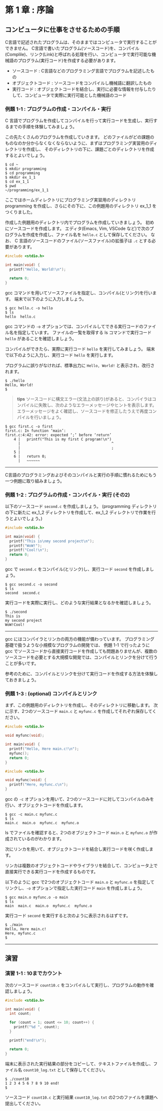 # 第 1 章 : 序論

## コンピュータに仕事をさせるための手順

C言語で記述されたプログラムは、そのままではコンピュータで実行することができません。
C言語で書いたプログラム(ソースコード)を、コンパイル(Complile)、リンク(Link)と呼ばれる処理を行い、コンピュータで実行可能な機械語のプログラム(実行コード)を作成する必要があります。

- ソースコード : C言語などのプログラミング言語でプログラムを記述したもの
- オブジェクトコード : ソースコードをコンパイルし機械語に翻訳したもの
- 実行コード : オブジェクトコードを結合し、実行に必要な情報を付与したりして、コンピュータで実際に実行可能とした機械語のコード

### 例題 1-1 : プログラムの作成・コンパイル・実行

C 言語でプログラムを作成してコンパイルを行って実行コードを生成し、実行するまでの手順を体験してみましょう。

この先たくさんのプログラムを作成していきます。
どのファイルがどの課題のものなのか分からなくなくならないように、まずはプログラミング実習用のディレクトリを作成し、
そのディレクトリの下に、課題ごとのディレクトリを作成するとよいでしょう。

``` : 端末
$ cd ~
$ mkdir programming
$ cd programming
$ mkdir ex_1_1
$ cd ex_1_1
$ pwd
~/programming/ex_1_1
```

ここではホームディレクトリにプログラミング実習用のディレクトリ programming を作成し、さらにその下に、この例題用のディレクトリ ex_1_1 をつくりました。

作成した例題用のディレクトリ内でプログラムを作成していきましょう。
初めにソースコードを作成します。
エディタ(Emacs, Vim, VSCode など)で次のプログラムを作成を作成し、ファイル名を `hello.c` として保存してください。
なお、 C 言語のソースコードのファイル(ソースファイル)の拡張子は `.c` とする必要があります。

``` c : hello.c
#include <stdio.h>

int main(void) {
  printf("Hello, World!\n");

  return 0;
}
```


gcc コマンドを用いてソースファイルを指定し、コンパイル(とリンク)を行います。
端末で以下のように入力しましょう。

``` : 端末
$ gcc hello.c -o hello
$ ls
hello  hello.c
```

gcc コマンドの `-o` オプションでは、コンパイルしてできる実行コードのファイル名を指定しています。
ファイルの一覧を取得する ls コマンドで実行コード `hello` があることを確認しましょう。  

コンパイルができたら、実際に実行コード `hello` を実行してみましょう。
端末で以下のように入力し、実行コード `hello` を実行します。

プログラムに誤りがなければ、標準出力に `Hello, World!` と表示され、改行されます。

``` : 端末
$ ./hello
Hello, World!
$
```

> **tips**
> ソースコードに構文エラー(文法上の誤り)があると、コンパイラはコンパイルに失敗し、次のようなエラーメッセージやヒントを表示します。
> エラーメッセージをよく確認し、ソースコードを修正したうえで再度コンパイルを行いましょう。

``` : 端末
$ gcc first.c -o first
first.c: In function ‘main’:
first.c:4:42: error: expected ‘;’ before ‘return’
    4 |   printf("This is my first C program!\n")
      |                                          ^
      |                                          ;
    5 | 
    6 |   return 0;
      |   ~~~~~~      
```

---

C言語のプログラミングおよびそのコンパイルと実行の手順に慣れるためにもう一つ例題に取り組みましょう。

### 例題 1-2 : プログラムの作成・コンパイル・実行 (その2)

以下のソースコード `second.c` を作成しましょう。
(programming ディレクトリの下に新たに ex_1_2 ディレクトリを作成して、ex_1_2 ディレクトリで作業を行うとよいでしょう。)

``` c : second.c
#include <stdio.h>

int main(void) {
  printf("This is\nmy second project\n");
  printf("WoW!");
  printf("Cool!\n");
  return 0;
}
```

gcc で `second.c` をコンパイル(とリンク)し、実行コード `second` を作成しましょう。

``` : 端末
$ gcc second.c -o second
$ ls
second  second.c
```

実行コードを実際に実行し、どのような実行結果となるかを確認しましょう。

``` : 端末
$ ./second
This is
my second project
WoW!Cool!
```

---


gcc にはコンパイラとリンカの両方の機能が備わっています。
プログラミング基礎で扱うような小規模なプログラムの開発では、
例題 1-1 で行ったように gcc でソースコードから直接実行コードを作成しても問題ありませんが、複数のソースコードを必要とする大規模な開発では、コンパイルとリンクを分けて行うことが多いです。

参考のために、コンパイルとリンクを分けて実行コードを作成する方法を体験しておきましょう。

### 例題 1-3 : (**optional**) コンパイルとリンク 

まず、この例題用のディレクトリを作成し、そのディレクトリに移動します。
次に示す、2つのソースコード `main.c` と `myfunc.c` を作成してそれぞれ保存してください。

``` c : main.c
#include <stdio.h>

void myfunc(void);

int main(void) {
  printf("Hello, Here main.c!\n");
  myfunc();
  return 0;
}
```

``` c : myfunc.c
#include <stdio.h>

void myfunc(void) {
  printf("Here, myfunc.c\n");
}
```

gcc の `-c` オプションを用いて、2つのソースコードに対してコンパイルのみを行い、オブジェクトコードを作成します。

``` : 端末
$ gcc -c main.c myfunc.c
$ ls
main.c  main.o  myfunc.c  myfunc.o
```

ls でファイルを確認すると、2つのオブジェクトコード `main.o` と `myfunc.o` が作成されているのがわかります。


次にリンカを用いて、オブジェクトコードを結合し実行コードを咲く作成します。

リンカは複数のオブジェクトコードやライブラリを結合して、コンピュータ上で直接実行できる実行コードを作成するものです。

以下のように gcc で2つのオブジェクトコード `main.o` と `myfunc.o` を指定してリンクし、`-o` オプションで指定した実行コード `main` を作成しましょう。

``` : 端末
$ gcc main.o myfunc.o -o main
$ ls
main  main.c  main.o  myfunc.c  myfunc.o
```

実行コード `second` を実行すると次のように表示されるはずです。

``` : 端末
$ ./main
Hello, Here main.c!
Here, myfunc.c
$
```
---

## 演習

### 演習 1-1 : 10までカウント

次のソースコード `count10.c` をコンパイルして実行し、プログラムの動作を確認しましょう。

``` c : count10.c
#include <stdio.h>

int main(void) {
  int count;

  for (count = 1; count <= 10; count++) {
    printf("%d ", count);
  }

  printf("end!\n");

  return 0;
}
```

端末に表示された実行結果の部分をコピーして、テキストファイルを作成し、ファイル名 `count10_log.txt` として保存してください。

``` : 端末
$ ./count10
1 2 3 4 5 6 7 8 9 10 end!
$ 
```

ソースコード `count10.c` と実行結果 `count10_log.txt` の2つのファイルを課題へ提出してください。